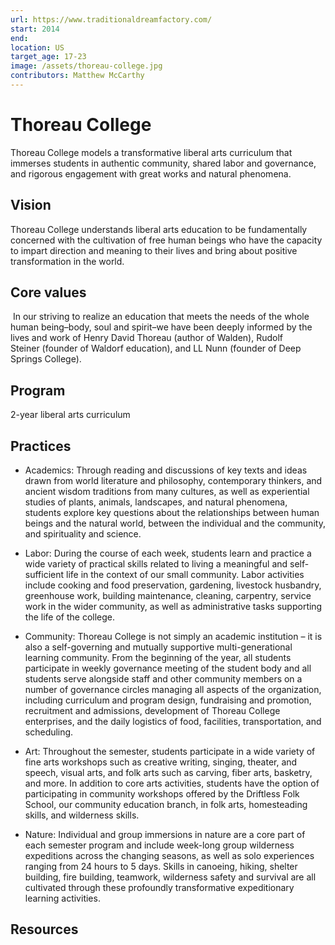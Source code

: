 ```yaml
---
url: https://www.traditionaldreamfactory.com/
start: 2014
end: 
location: US
target_age: 17-23
image: /assets/thoreau-college.jpg
contributors: Matthew McCarthy
---
```


# Thoreau College

Thoreau College models a transformative liberal arts curriculum that immerses students in authentic community, shared labor and governance, and rigorous engagement with great works and natural phenomena.

## Vision  

Thoreau College understands liberal arts education to be fundamentally concerned with the cultivation of free human beings who have the capacity to impart direction and meaning to their lives and bring about positive transformation in the world. 

## Core values 

 In our striving to realize an education that meets the needs of the whole human being–body, soul and spirit–we have been deeply informed by the lives and work of Henry David Thoreau (author of Walden), Rudolf Steiner (founder of Waldorf education), and LL Nunn (founder of Deep Springs College).

## Program

2-year liberal arts curriculum

## Practices 

- Academics: Through reading and discussions of key texts and ideas drawn from world literature and philosophy, contemporary thinkers, and ancient wisdom traditions from many cultures, as well as experiential studies of plants, animals, landscapes, and natural phenomena, students explore key questions about the relationships between human beings and the natural world, between the individual and the community, and spirituality and science. 

- Labor: During the course of each week, students learn and practice a wide variety of practical skills related to living a meaningful and self-sufficient life in the context of our small community. Labor activities include cooking and food preservation, gardening, livestock husbandry, greenhouse work, building maintenance, cleaning, carpentry, service work in the wider community, as well as administrative tasks supporting the life of the college.

- Community: Thoreau College is not simply an academic institution – it is also a self-governing and mutually supportive multi-generational learning community. From the beginning of the year, all students participate in weekly governance meeting of the student body and all students serve alongside staff and other community members on a number of governance circles managing all aspects of the organization, including curriculum and program design, fundraising and promotion, recruitment and admissions, development of Thoreau College enterprises, and the daily logistics of food, facilities, transportation, and scheduling. 

- Art: Throughout the semester, students participate in a wide variety of fine arts workshops such as creative writing, singing, theater, and speech, visual arts, and folk arts such as carving, fiber arts, basketry, and more. In addition to core arts activities, students have the option of participating in community workshops offered by the Driftless Folk School, our community education branch, in folk arts, homesteading skills, and wilderness skills. 

- Nature: Individual and group immersions in nature are a core part of each semester program and include week-long group wilderness expeditions across the changing seasons, as well as solo experiences ranging from 24 hours to 5 days. Skills in canoeing, hiking, shelter building, fire building, teamwork, wilderness safety and survival are all cultivated through these profoundly transformative expeditionary learning activities.

## Resources 


